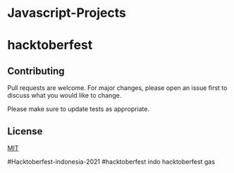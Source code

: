 # Javascript-Projects
# hacktoberfest

## Contributing
Pull requests are welcome. For major changes, please open an issue first to discuss what you would like to change.

Please make sure to update tests as appropriate.

## License
[MIT](https://choosealicense.com/licenses/mit/)

#Hacktoberfest-indonesia-2021
#hacktoberfest indo
hacktoberfest gas
